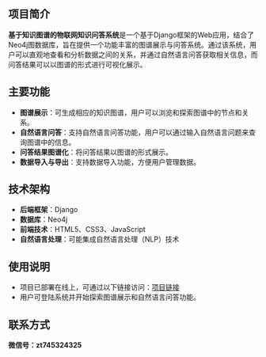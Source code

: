 ## 项目简介

**基于知识图谱的物联网知识问答系统**是一个基于Django框架的Web应用，结合了Neo4j图数据库，旨在提供一个功能丰富的图谱展示与问答系统。通过该系统，用户可以直观地查看和分析数据之间的关系，并通过自然语言问答获取相关信息，而问答结果可以以图谱的形式进行可视化展示。


## 主要功能

- **图谱展示**：可生成相应的知识图谱，用户可以浏览和探索图谱中的节点和关系。
- **自然语言问答**：支持自然语言问答功能，用户可以通过输入自然语言问题来查询图谱中的信息。
- **问答结果图谱化**：将问答结果以图谱的形式展示。
- **数据导入与导出**：支持数据导入功能，方便用户管理数据。


## 技术架构

- **后端框架**：Django
- **数据库**：Neo4j
- **前端技术**：HTML5、CSS3、JavaScript
- **自然语言处理**：可能集成自然语言处理（NLP）技术


## 使用说明

- 项目已部署在线上，可通过以下链接访问：[项目链接](项目链接)
- 用户可登陆系统并开始探索图谱展示和自然语言问答功能。


## 联系方式

**微信号：zt745324325**
